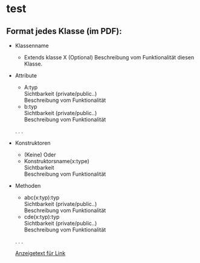 # test



## Format jedes Klasse (im PDF):
+ Klassenname
  - Extends klasse X (Optional)
    Beschreibung vom Funktionalität diesen Klasse.
    
+ Attribute
  - A:typ  
  Sichtbarkeit (private/public..)  
  Beschreibung vom Funktionalität  
  - b:typ  
  Sichtbarkeit (private/public..)  
  Beschreibung vom Funktionalität  
  
  .
  .
  .
  
+ Konstruktoren  
  - (Keine) Oder  
  - Konstruktorsname(x:type)  
      Sichtbarkeit  
      Beschreibung vom Funktionalität  
      
+ Methoden  
  - abc(x:typ):typ  
  Sichtbarkeit (private/public..)  
  Beschreibung vom Funktionalität  
  - cde(x:typ):typ  
  Sichtbarkeit (private/public..)  
  Beschreibung vom Funktionalität
  
  .
  .
  .

	[Anzeigetext für Link](http://www.sampleurl.com)

